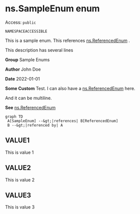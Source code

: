 # ns.SampleEnum enum

Access: `public`

`NAMESPACEACCESSIBLE`

This is a sample enum. This references [ns.ReferencedEnum](../Miscellaneous/ns.ReferencedEnum.md) . 

This description has several lines

**Group** Sample Enums

**Author** John Doe

**Date** 2022-01-01

**Some Custom** Test. I can also have a [ns.ReferencedEnum](../Miscellaneous/ns.ReferencedEnum.md) here. 

And it can be multiline.

**See** [ns.ReferencedEnum](../Miscellaneous/ns.ReferencedEnum.md)

```mermaid
graph TD
 A[SampleEnum] --&gt;|references| B[ReferencedEnum]
 B --&gt;|referenced by| A
```

## VALUE1
This is value 1
## VALUE2
This is value 2
## VALUE3
This is value 3
